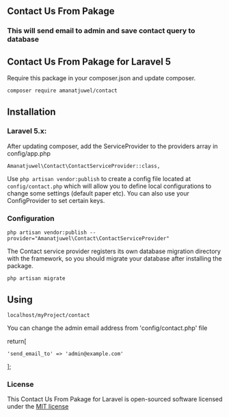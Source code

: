 ## Contact Us From Pakage

### This will send email to admin and save contact query to database

## Contact Us From Pakage for Laravel 5

Require this package in your composer.json and update composer. 

    composer require amanatjuwel/contact

## Installation

### Laravel 5.x:

After updating composer, add the ServiceProvider to the providers array in config/app.php

    Amanatjuwel\Contact\ContactServiceProvider::class,

Use `php artisan vendor:publish` to create a config file located at `config/contact.php` which will allow you to define local configurations to change some settings (default paper etc).
You can also use your ConfigProvider to set certain keys.

### Configuration

    php artisan vendor:publish --provider="Amanatjuwel\Contact\ContactServiceProvider"

The Contact service provider registers its own database migration directory with the framework, so you should migrate your database after installing the package. 

	php artisan migrate

## Using

	localhost/myProject/contact

You can change the admin email address from 'config/contact.php' file


return[

	'send_email_to' => 'admin@example.com'
	
];


### License

This Contact Us From Pakage for Laravel is open-sourced software licensed under the [MIT license](http://opensource.org/licenses/MIT)